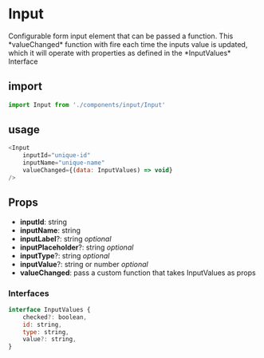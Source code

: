 # Input
<p>Configurable form input element that can be passed a function. This *valueChanged* function with fire each time the inputs value is updated, which it will operate with properties as defined in the *InputValues* Interface</p>

## import
```javascript
import Input from './components/input/Input'
```

## usage
```javascript
<Input 
    inputId="unique-id"
    inputName="unique-name"
    valueChanged={(data: InputValues) => void}
/>
```

## Props
* **inputId**: string
* **inputName**: string
* **inputLabel**?: string *optional*
* **inputPlaceholder**?: string *optional*
* **inputType**?: string *optional*
* **inputValue**?: string or number *optional*
* **valueChanged**: pass a custom function that takes InputValues as props

### Interfaces
```javascript
interface InputValues {
    checked?: boolean,
    id: string, 
    type: string,
    value?: string, 
}
```